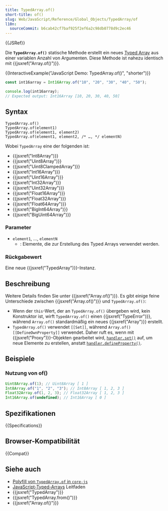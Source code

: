 ```yaml
---
title: TypedArray.of()
short-title: of()
slug: Web/JavaScript/Reference/Global_Objects/TypedArray/of
l10n:
  sourceCommit: b6cab42cf7baf925f2ef6a2c98db0778d9c2ec46
---
```


{{JSRef}}

Die **`TypedArray.of()`** statische Methode erstellt ein neues [Typed Array](/de/docs/Web/JavaScript/Reference/Global_Objects/TypedArray#typedarray_objects) aus einer variablen Anzahl von Argumenten. Diese Methode ist nahezu identisch mit {{jsxref("Array.of()")}}.

{{InteractiveExample("JavaScript Demo: TypedArray.of()", "shorter")}}

```js interactive-example
const int16array = Int16Array.of("10", "20", "30", "40", "50");

console.log(int16array);
// Expected output: Int16Array [10, 20, 30, 40, 50]
```

## Syntax

```js-nolint
TypedArray.of()
TypedArray.of(element1)
TypedArray.of(element1, element2)
TypedArray.of(element1, element2, /* …, */ elementN)
```

Wobei `TypedArray` eine der folgenden ist:

- {{jsxref("Int8Array")}}
- {{jsxref("Uint8Array")}}
- {{jsxref("Uint8ClampedArray")}}
- {{jsxref("Int16Array")}}
- {{jsxref("Uint16Array")}}
- {{jsxref("Int32Array")}}
- {{jsxref("Uint32Array")}}
- {{jsxref("Float16Array")}}
- {{jsxref("Float32Array")}}
- {{jsxref("Float64Array")}}
- {{jsxref("BigInt64Array")}}
- {{jsxref("BigUint64Array")}}

### Parameter

- `element1`, …, `elementN`
  - : Elemente, die zur Erstellung des Typed Arrays verwendet werden.

### Rückgabewert

Eine neue {{jsxref("TypedArray")}}-Instanz.

## Beschreibung

Weitere Details finden Sie unter {{jsxref("Array.of()")}}. Es gibt einige feine Unterschiede zwischen {{jsxref("Array.of()")}} und `TypedArray.of()`:

- Wenn der `this`-Wert, der an `TypedArray.of()` übergeben wird, kein Konstruktor ist, wirft `TypedArray.of()` einen {{jsxref("TypeError")}}, während `Array.of()` standardmäßig ein neues {{jsxref("Array")}} erstellt.
- `TypedArray.of()` verwendet `[[Set]]`, während `Array.of()` `[[DefineOwnProperty]]` verwendet. Daher ruft es, wenn mit {{jsxref("Proxy")}}-Objekten gearbeitet wird, [`handler.set()`](/de/docs/Web/JavaScript/Reference/Global_Objects/Proxy/Proxy/set) auf, um neue Elemente zu erstellen, anstatt [`handler.defineProperty()`](/de/docs/Web/JavaScript/Reference/Global_Objects/Proxy/Proxy/defineProperty).

## Beispiele

### Nutzung von of()

```js
Uint8Array.of(1); // Uint8Array [ 1 ]
Int8Array.of("1", "2", "3"); // Int8Array [ 1, 2, 3 ]
Float32Array.of(1, 2, 3); // Float32Array [ 1, 2, 3 ]
Int16Array.of(undefined); // Int16Array [ 0 ]
```

## Spezifikationen

{{Specifications}}

## Browser-Kompatibilität

{{Compat}}

## Siehe auch

- [Polyfill von `TypedArray.of` in `core-js`](https://github.com/zloirock/core-js#ecmascript-typed-arrays)
- [JavaScript-Typed-Arrays](/de/docs/Web/JavaScript/Guide/Typed_arrays) Leitfaden
- {{jsxref("TypedArray")}}
- {{jsxref("TypedArray.from()")}}
- {{jsxref("Array.of()")}}
